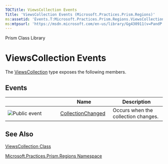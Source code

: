 ```yaml
---
TOCTitle: ViewsCollection Events
Title: 'ViewsCollection Events (Microsoft.Practices.Prism.Regions)'
ms:assetid: 'Events.T:Microsoft.Practices.Prism.Regions.ViewsCollection'
ms:mtpsurl: 'https://msdn.microsoft.com/en-us/library/Gg430911(v=PandP.50)'
---
```


Prism Class Library

ViewsCollection Events
======================

The [ViewsCollection](https://msdn.microsoft.com/t:microsoft.practices.prism.regions.viewscollection) type exposes the following members.

Events
------

<span id="eventTableToggle"></span>
<table>
<colgroup>
<col width="33%" />
<col width="33%" />
<col width="33%" />
</colgroup>
<thead>
<tr class="header">
<th> </th>
<th>Name</th>
<th>Description</th>
</tr>
</thead>
<tbody>
<tr class="odd">
<td><img src="https://msdn.microsoft.com/en-us/Gg430911.pubevent(en-us,PandP.50).gif" title="Public event" /></td>
<td><a href="https://msdn.microsoft.com/e:microsoft.practices.prism.regions.viewscollection.collectionchanged">CollectionChanged</a></td>
<td><div class="summary">
Occurs when the collection changes.
</div></td>
</tr>
</tbody>
</table>

See Also
--------


[ViewsCollection Class](https://msdn.microsoft.com/t:microsoft.practices.prism.regions.viewscollection)

[Microsoft.Practices.Prism.Regions Namespace](https://msdn.microsoft.com/n:microsoft.practices.prism.regions)
